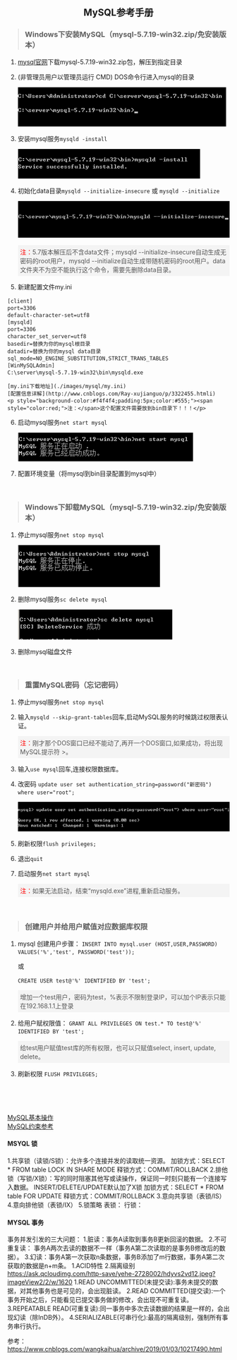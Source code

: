 ## <center>MySQL参考手册</center>

> ### Windows下安装MySQL（mysql-5.7.19-win32.zip/免安装版本）

1. [mysql官网](https://dev.mysql.com/downloads/mysql/)下载mysql-5.7.19-win32.zip包，解压到指定目录


2. (非管理员用户以管理员运行 CMD) DOS命令行进入mysql的目录

	![进入mysql的bin目录](./images/mysql/cd_path.png)

3. 安装mysql服务```mysqld -install```

	![安装mysql服务](./images/mysql/install.png)

4. 初始化data目录```mysqld --initialize-insecure``` 或 ```mysqld --initialize```

	![安装mysql服务](./images/mysql/initialize_01.png)
	
	<p style="background-color:#f4f4f4;padding:5px;color:#555;"><span style="color:red;">注：</span>5.7版本解压后不含data文件；mysqld --initialize-insecure自动生成无密码的root用户，mysqld --initialize自动生成带随机密码的root用户。data文件夹不为空不能执行这个命令，需要先删除data目录。</p>

5. 新建配置文件my.ini
```mysql
[client]
port=3306
default-character-set=utf8
[mysqld]
port=3306
character_set_server=utf8
basedir=替换为你的mysql根目录
datadir=替换为你的mysql data目录
sql_mode=NO_ENGINE_SUBSTITUTION,STRICT_TRANS_TABLES
[WinMySQLAdmin]
C:\server\mysql-5.7.19-win32\bin\mysqld.exe
```
	[my.ini下载地址](./images/mysql/my.ini)
	[配置信息详解](http://www.cnblogs.com/Ray-xujianguo/p/3322455.htmli)
	<p style="background-color:#f4f4f4;padding:5px;color:#555;"><span style="color:red;">注：</span>这个配置文件需要放到bin目录下！！！</p>


6. 启动mysql服务```net start mysql```

	![停止MySQL服务](./images/mysql/start_sc.png)

7. 配置环境变量（将mysql到bin目录配置到mysql中）


<br/>

> ### Windows下卸载MySQL（mysql-5.7.19-win32.zip/免安装版本）

1. 停止mysql服务```net stop mysql```

	![停止服务](./images/mysql/stop_sc_01.png)

2. 删除mysql服务```sc delete mysql```

	![删除服务](./images/mysql/del_sc_01.png)

3. 删除mysql磁盘文件

<br/>

> ### 重置MySQL密码（忘记密码）

1. 停止mysql服务```net stop mysql```
2. 输入```mysqld --skip-grant-tables```回车,启动MySQL服务的时候跳过权限表认证。
	<p style="background-color:#f4f4f4;padding:5px;color:#555;"><span style="color:red;">注：</span>刚才那个DOS窗口已经不能动了,再开一个DOS窗口,如果成功，将出现MySQL提示符 >。</p>

3. 输入```use mysql```回车,连接权限数据库。

4. 改密码
	```update user set authentication_string=password("新密码") where user="root";```

	![安装mysql服务](./images/mysql/update_pwd.png)

4. 刷新权限```flush privileges;```

5. 退出```quit```

5. 启动服务```net start mysql```
	<p style="background-color:#f4f4f4;padding:5px;color:#555;"><span style="color:red;">注：</span>如果无法启动，结束“mysqld.exe”进程,重新启动服务。</p>

<br/>

> ### 创建用户并给用户赋值对应数据库权限

1. mysql 创建用户步骤：
	```INSERT INTO mysql.user (HOST,USER,PASSWORD) VALUES('%','test', PASSWORD('test'));```
	
	或

	```CREATE USER test@'%' IDENTIFIED BY 'test';```

	<p style="background-color:#f4f4f4;padding:5px;color:#555;">增加一个test用户，密码为test，%表示不限制登录IP，可以加个IP表示只能在192.168.1.1上登录</p>


2. 给用户赋权限值：
	```GRANT ALL PRIVILEGES ON test.* TO test@'%' IDENTIFIED BY 'test';```
	<p style="background-color:#f4f4f4;padding:5px;color:#555;"><span style="color:red;"></span>给test用户赋值test库的所有权限，也可以只赋值select, insert, update, delete。</p>

3. 刷新权限
	```FLUSH PRIVILEGES;```


<br/>
<br/>
<br/>

 [MySQL基本操作](https://stonegh.github.io/stone/mysql_base)
 <br/>
 [MySQL约束参考](http://blog.csdn.net/a909301740/article/details/62887992)
 
 
 
 #### MSYQL 锁
 1.共享锁（读锁/S锁）：允许多个连接并发的读取统一资源。
 	加锁方式：SELECT * FROM table LOCK IN SHARE MODE
	释锁方式：COMMIT/ROLLBACK
 2.排他锁（写锁/X锁）：写的同时阻塞其他写或读操作，保证同一时刻只能有一个连接写入数据。
 	INSERT/DELETE/UPDATE默认加了X锁
 	加锁方式：SELECT * FROM table FOR UPDATE
	释锁方式：COMMIT/ROLLBACK
 3.意向共享锁（表锁/IS）
 4.意向排他锁（表锁/IX）
 5.锁策略
	表锁：
	行锁：
	
	
	
#### MYSQL 事务
事务并发引发的三大问题：
	1.脏读：事务A读取到事务B更新回滚的数据。
	2.不可重复读： 事务A两次去读的数据不一样（事务A第二次读取的是事务B修改后的数据）。
	3.幻读：事务A第一次获取n条数据，事务B添加了m行数据，事务A第二次获取的数据是n+m条。
1.ACID特性
2.隔离级别
	https://ask.qcloudimg.com/http-save/yehe-2728002/hdyvs2vd12.jpeg?imageView2/2/w/1620
	1.READ UNCOMMITTED(未提交读):事务未提交的数据，对其他事务也是可见的，会出现脏读。
	2.READ COMMITTED(提交读):一个事务开始之后，只能看见已提交事务做的修改，会出现不可重复读。
	3.REPEATABLE READ(可重复读):同一事务中多次去读数据的结果是一样的，会出现幻读（除InDB外）。
	4.SERIALIZABLE(可串行化):最高的隔离级别，强制所有事务串行执行。




参考：https://www.cnblogs.com/wangkaihua/archive/2019/01/03/10217490.html
	
